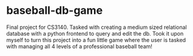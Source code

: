 # baseball-db-game
Final project for CS3140. Tasked with creating a medium sized relational database with a python frontend to query and edit the db. Took it upon myself to turn this project into a fun little game where the user is tasked with managing all 4 levels of a professional baseball team!
